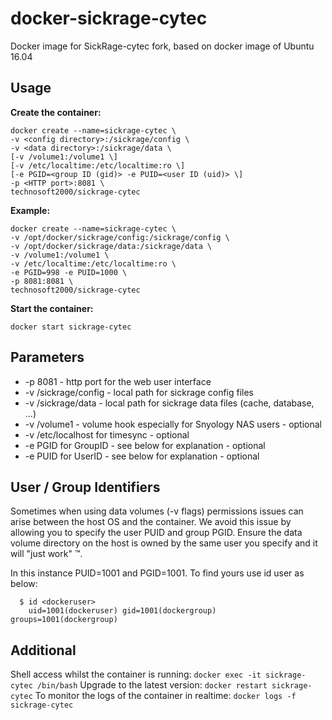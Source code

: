 # docker-sickrage-cytec
Docker image for SickRage-cytec fork, based on docker image of Ubuntu 16.04

## Usage ##

__Create the container:__
```
docker create --name=sickrage-cytec \
-v <config directory>:/sickrage/config \
-v <data directory>:/sickrage/data \
[-v /volume1:/volume1 \] 
[-v /etc/localtime:/etc/localtime:ro \]
[-e PGID=<group ID (gid)> -e PUID=<user ID (uid)> \]
-p <HTTP port>:8081 \
technosoft2000/sickrage-cytec
```
__Example:__
```
docker create --name=sickrage-cytec \
-v /opt/docker/sickrage/config:/sickrage/config \
-v /opt/docker/sickrage/data:/sickrage/data \
-v /volume1:/volume1 \
-v /etc/localtime:/etc/localtime:ro \
-e PGID=998 -e PUID=1000 \
-p 8081:8081 \
technosoft2000/sickrage-cytec
```

__Start the container:__
```
docker start sickrage-cytec
```

## Parameters ##
* -p 8081 - http port for the web user interface
* -v /sickrage/config - local path for sickrage config files
* -v /sickrage/data - local path for sickrage data files (cache, database, ...)
* -v /volume1 - volume hook especially for Snyology NAS users - optional
* -v /etc/localhost for timesync - optional
* -e PGID for GroupID - see below for explanation - optional
* -e PUID for UserID - see below for explanation - optional

## User / Group Identifiers ##
Sometimes when using data volumes (-v flags) permissions issues can arise between the host OS and the container. We avoid this issue by allowing you to specify the user PUID and group PGID. Ensure the data volume directory on the host is owned by the same user you specify and it will "just work" ™.

In this instance PUID=1001 and PGID=1001. To find yours use id user as below:

```
  $ id <dockeruser>
    uid=1001(dockeruser) gid=1001(dockergroup) groups=1001(dockergroup)
```

## Additional ##
Shell access whilst the container is running: `docker exec -it sickrage-cytec /bin/bash`
Upgrade to the latest version: `docker restart sickrage-cytec`
To monitor the logs of the container in realtime: `docker logs -f sickrage-cytec`
